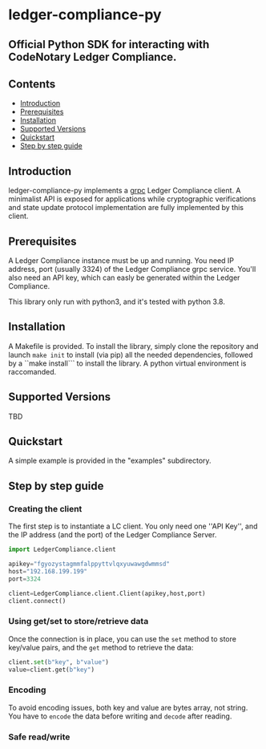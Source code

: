 # ledger-compliance-py
## Official Python SDK for interacting with CodeNotary Ledger Compliance.

## Contents
- [Introduction](#introduction)
- [Prerequisites](#prerequisites)
- [Installation](#installation)
- [Supported Versions](#supported-versions)
- [Quickstart](#quickstart)
- [Step by step guide](#step-by-step-guide)

## Introduction
ledger-compliance-py implements a [grpc] Ledger Compliance client. A minimalist API is exposed for applications while cryptographic
verifications and state update protocol implementation are fully implemented by this client.

[grpc]: https://grpc.io/

## Prerequisites
A Ledger Compliance instance must be up and running. You need IP address, port (usually 3324) of the Ledger Compliance grpc service.
You'll also need an API key, which can easly be generated within the Ledger Compliance.

This library only run with python3, and it's tested with python 3.8.

## Installation

A Makefile is provided. To install the library, simply clone the repository and launch
```make init``` to install (via pip) all the needed dependencies, followed by a ``make install``` to install the library.
A python virtual environment is raccomanded.

## Supported Versions

TBD

## Quickstart

A simple example is provided in the "examples" subdirectory.

## Step by step guide

### Creating the client
The first step is to instantiate a LC client. You only need one ''API Key'', and the IP address (and the port) of the Ledger Compliance Server.

```python
import LedgerCompliance.client

apikey="fgyozystagmmfalppyttvlqxyuwawgdwmmsd"
host="192.168.199.199"
port=3324

client=LedgerCompliance.client.Client(apikey,host,port)
client.connect()
```

### Using get/set to store/retrieve data

Once the connection is in place, you can use the ```set``` method to store key/value pairs, and the ```get``` method to
retrieve the data:

```python
client.set(b"key", b"value")
value=client.get(b"key")
```

### Encoding
To avoid encoding issues, both key and value are bytes array, not string. You have to ```encode``` the data before writing and ```decode``` after reading.

### Safe read/write
